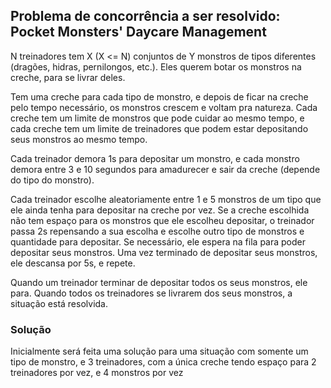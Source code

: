 ## Problema de concorrência a ser resolvido: **Pocket Monsters' Daycare Management**

N treinadores tem X (X <= N) conjuntos de Y monstros de tipos diferentes (dragões, hidras, pernilongos, etc.). Eles querem botar os monstros na creche, para se livrar deles.

Tem uma creche para cada tipo de monstro, e depois de ficar na creche pelo tempo necessário, os monstros crescem e voltam pra natureza. Cada creche tem um limite de monstros que pode cuidar ao mesmo tempo, e cada creche tem um limite de treinadores que podem estar depositando seus monstros ao mesmo tempo.

Cada treinador demora 1s para depositar um monstro, e cada monstro demora entre 3 e 10 segundos para amadurecer e sair da creche (depende do tipo do monstro).

Cada treinador escolhe aleatoriamente entre 1 e 5 monstros de um tipo que ele ainda tenha para depositar na creche por vez. Se a creche escolhida não tem espaço para os monstros que ele escolheu depositar, o treinador passa 2s repensando a sua escolha e escolhe outro tipo de monstros e quantidade para depositar. Se necessário, ele espera na fila para poder depositar seus monstros.
Uma vez terminado de depositar seus monstros, ele descansa por 5s, e repete.

Quando um treinador terminar de depositar todos os seus monstros, ele para. Quando todos os treinadores se livrarem dos seus monstros, a situação está resolvida.



### Solução
Inicialmente será feita uma solução para uma situação com somente um tipo de monstro, e 3 treinadores, com a única creche tendo espaço para 2 treinadores por vez, e 4 monstros por vez